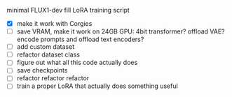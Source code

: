 minimal FLUX1-dev fill LoRA training script

- [x] make it work with Corgies
- [ ] save VRAM, make it work on 24GB GPU: 4bit transformer? offload VAE? encode prompts and offload text encoders?
- [ ] add custom dataset
- [ ] refactor dataset class
- [ ] figure out what all this code actually does
- [ ] save checkpoints
- [ ] refactor refactor refactor
- [ ] train a proper LoRA that actually does something useful
